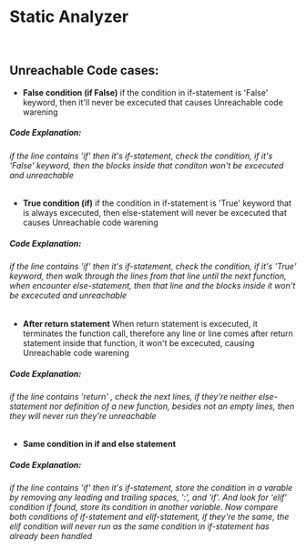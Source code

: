 # Static Analyzer

<br/>

## Unreachable Code cases:

* **False condition (if False)**
if the condition in if-statement is 'False' keyword, then it'll never be excecuted that causes Unreachable code warening
##### Code Explanation:
###### if the line contains 'if' then it's if-statement, check the condition, if it's 'False' keyword, then the blocks inside that conditon won't be excecuted and unreachable


* **True condition (if)**
if the condition in if-statement is 'True' keyword that is always excecuted, then else-statement will never be excecuted that causes Unreachable code warening

##### Code Explanation:
###### if the line contains 'if' then it's if-statement, check the condition, if it's 'True' keyword, then walk through the lines from that line until the next function, when encounter else-statement, then that line and the blocks inside it won't be excecuted and unreachable


* **After return statement**
When return statement is excecuted, it terminates the function call, therefore any line or line comes after return statement inside that function, it won't be excecuted, causing Unreachable code warening

##### Code Explanation:
###### if the line contains 'return' , check the next lines, if they're neither else-statement nor definition of a new function, besides not an empty lines, then they will never run they're unreachable


* **Same condition in if and else statement**
##### Code Explanation:
###### if the line contains 'if' then it's if-statement, store the condition in a varable by removing any leading and trailing spaces, ':', and 'if'. And look for 'elif' condition if found, store its condition in another variable. Now compare both conditions of if-statement and elif-statement, if they're the same, the elif condition will never run as the same condition in if-statement has already been handled



